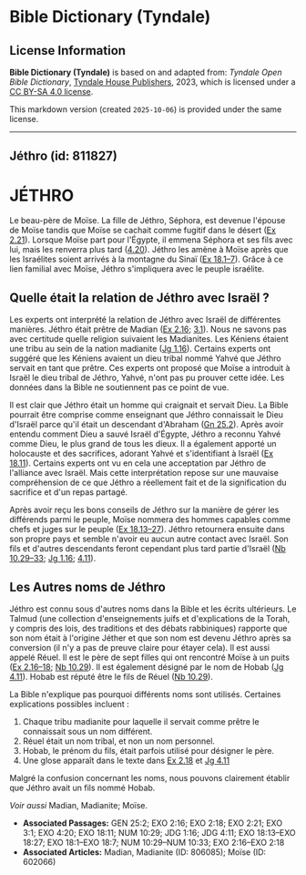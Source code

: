 # Bible Dictionary (Tyndale)

## License Information

**Bible Dictionary (Tyndale)** is based on and adapted from: _Tyndale Open Bible Dictionary_, [Tyndale House Publishers](https://tyndaleopenresources.com/), 2023, which is licensed under a [CC BY-SA 4.0 license](https://creativecommons.org/licenses/by-sa/4.0/legalcode.en).

This markdown version (created `2025-10-06`) is provided under the same license.



--------------------------------

## Jéthro (id: 811827)

JÉTHRO
======

Le beau\-père de Moïse. La fille de Jéthro, Séphora, est devenue l'épouse de Moïse tandis que Moïse se cachait comme fugitif dans le désert ([Ex 2\.21](https://ref.ly/Exod2:21)). Lorsque Moïse part pour l'Égypte, il emmena Séphora et ses fils avec lui, mais les renverra plus tard ([4\.20](https://ref.ly/Exod4:20)). Jéthro les amène à Moïse après que les Israélites soient arrivés à la montagne du Sinaï ([Ex 18\.1–7](https://ref.ly/Exod18:1-Exod18:7)). Grâce à ce lien familial avec Moïse, Jéthro s'impliquera avec le peuple israélite.

Quelle était la relation de Jéthro avec Israël ?
------------------------------------------------

Les experts ont interprété la relation de Jéthro avec Israël de différentes manières. Jéthro était prêtre de Madian ([Ex 2\.16](https://ref.ly/Exod2:16); [3\.1](https://ref.ly/Exod3:1)). Nous ne savons pas avec certitude quelle religion suivaient les Madianites. Les Kéniens étaient une tribu au sein de la nation madianite ([Jg 1\.16](https://ref.ly/Judg1:16)). Certains experts ont suggéré que les Kéniens avaient un dieu tribal nommé Yahvé que Jéthro servait en tant que prêtre. Ces experts ont proposé que Moïse a introduit à Israël le dieu tribal de Jéthro, Yahvé, n'ont pas pu prouver cette idée. Les données dans la Bible ne soutiennent pas ce point de vue.

Il est clair que Jéthro était un homme qui craignait et servait Dieu. La Bible pourrait être comprise comme enseignant que Jéthro connaissait le Dieu d'Israël parce qu'il était un descendant d'Abraham ([Gn 25\.2](https://ref.ly/Gen25:2)). Après avoir entendu comment Dieu a sauvé Israël d'Égypte, Jéthro a reconnu Yahvé comme Dieu, le plus grand de tous les dieux. Il a également apporté un holocauste et des sacrifices, adorant Yahvé et s'identifiant à Israël ([Ex 18\.11](https://ref.ly/Exod18:11)). Certains experts ont vu en cela une acceptation par Jéthro de l'alliance avec Israël. Mais cette interprétation repose sur une mauvaise compréhension de ce que Jéthro a réellement fait et de la signification du sacrifice et d'un repas partagé.

Après avoir reçu les bons conseils de Jéthro sur la manière de gérer les différends parmi le peuple, Moïse nommera des hommes capables comme chefs et juges sur le peuple ([Ex 18\.13–27](https://ref.ly/Exod18:13-Exod18:27)). Jéthro retournera ensuite dans son propre pays et semble n'avoir eu aucun autre contact avec Israël. Son fils et d'autres descendants feront cependant plus tard partie d'Israël ([Nb 10\.29–33](https://ref.ly/Num10:29-Num10:33); [Jg 1\.16](https://ref.ly/Judg1:16); [4\.11](https://ref.ly/Judg4:11)).

Les Autres noms de Jéthro
-------------------------

Jéthro est connu sous d'autres noms dans la Bible et les écrits ultérieurs. Le Talmud (une collection d'enseignements juifs et d'explications de la Torah, y compris des lois, des traditions et des débats rabbiniques) rapporte que son nom était à l'origine Jéther et que son nom est devenu Jéthro après sa conversion (il n'y a pas de preuve claire pour étayer cela). Il est aussi appelé Réuel. Il est le père de sept filles qui ont rencontré Moïse à un puits ([Ex 2\.16–18](https://ref.ly/Exod2:16-Exod2:18); [Nb 10\.29](https://ref.ly/Num10:29)). Il est également désigné par le nom de Hobab ([Jg 4\.11](https://ref.ly/Judg4:11)). Hobab est réputé être le fils de Réuel ([Nb 10\.29](https://ref.ly/Num10:29)).

La Bible n'explique pas pourquoi différents noms sont utilisés. Certaines explications possibles incluent :

1. Chaque tribu madianite pour laquelle il servait comme prêtre le connaissait sous un nom différent.
2. Réuel était un nom tribal, et non un nom personnel.
3. Hobab, le prénom du fils, était parfois utilisé pour désigner le père.
4. Une glose apparaît dans le texte dans [Ex 2\.18](https://ref.ly/Exod2:18) et [Jg 4\.11](https://ref.ly/Judg4:11)

Malgré la confusion concernant les noms, nous pouvons clairement établir que Jéthro avait un fils nommé Hobab.

*Voir aussi* Madian, Madianite; Moïse.

* **Associated Passages:** GEN 25:2; EXO 2:16; EXO 2:18; EXO 2:21; EXO 3:1; EXO 4:20; EXO 18:11; NUM 10:29; JDG 1:16; JDG 4:11; EXO 18:13–EXO 18:27; EXO 18:1–EXO 18:7; NUM 10:29–NUM 10:33; EXO 2:16–EXO 2:18
* **Associated Articles:** Madian, Madianite (ID: 806085); Moïse (ID: 602066)

